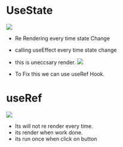 
# UseState
![](https://i.imgur.com/tLQQVtz.png)


- Re Rendering every time state Change 
- calling useEffect every time state change
- this is uneccsary render.
![](https://i.imgur.com/nuqPCgz.png)



- To Fix this we can use useRef Hook.

# useRef 


![](https://i.imgur.com/iRI4qcK.png)


- Its will not re render every time.
- its render when work done.
- its run once when click on button


